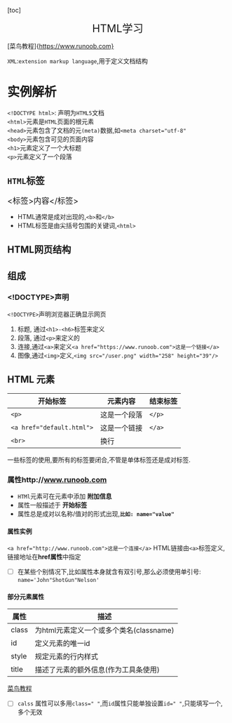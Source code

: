 [toc]
 <center> <font size=5> HTML学习 </font> </center>

[菜鸟教程]{https://www.runoob.com}

`XML`:`extension markup language`,用于定义文档结构

# 实例解析
`<!DOCTYPE html>`: 声明为`HTML5`文档<br>
`<html>`元素是`HTML`页面的根元素<br>
`<head>`元素包含了文档的元`(meta)`数据,如`<meta charset="utf-8"`<br>
`<body>`元素包含可见的页面内容<br>
`<h1>`元素定义了一个大标题<br>
`<p>`元素定义了一个段落
## `HTML`标签
<font size=4> <标签>内容</标签> </font> <br>
+ HTML通常是成对出现的,`<b>`和`</b>`
+ HTML标签是由尖括号包围的关键词,`<html>`
## HTML网页结构


## 组成
### <!DOCTYPE>声明
`<!DOCTYPE>`声明浏览器正确显示网页
1. 标题, 通过`<h1>-<h6>`标签来定义
2. 段落, 通过`<p>`来定义的
3. 连接,通过`<a>`来定义`<a href="https://www.runoob.com">这是一个链接</a>`
4. 图像,通过`<img>`定义,`<img src="/user.png" width="258" height="39"/>`
## HTML 元素
|开始标签|元素内容|结束标签|
|---|---|---|
|`<p>`|这是一个段落|`</p>`|
|`<a href="default.html">`|这是一个链接|`</a>`|
|`<br>`|换行||

一些标签的使用,要所有的标签要闭合,不管是单体标签还是成对标签.
### 属性http://www.runoob.com
+ `HTMl`元素可在元素中添加 **附加信息** 
+ 属性一般描述于 **开始标签**
+ 属性总是成对以名称/值对的形式出现,**`比如: name="value"`**
#### 属性实例
`<a href="http://www.runoob.com">这是一个连接</a>`
HTML链接由`<a>`标签定义,链接地址在**href属性**中指定<br>
- [ ]  在某些个别情况下,比如属性本身就含有双引号,那么必须使用单引号: `name='John"ShotGun"Nelson'`
#### 部分元素属性
|属性|描述|
|---|---|
|class|为html元素定义一个或多个类名(classname)|
|id|定义元素的唯一id|
|style|规定元素的行内样式|
|title|描述了元素的额外信息(作为工具条使用)|
<a href="https://www.runoob.com">菜鸟教程</a>
+ [ ] `calss` 属性可以多用`class=" "`,而`id`属性只能单独设置`id=" "`,只能填写一个,多个无效
